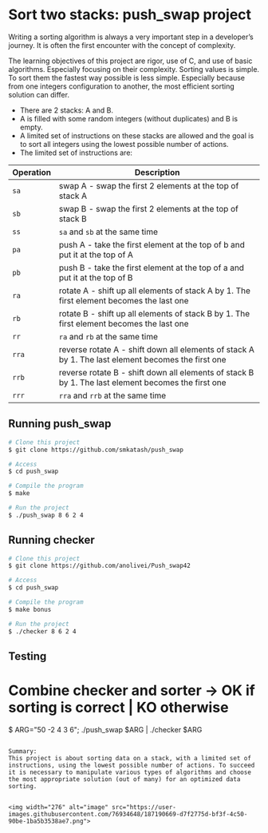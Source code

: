 # Sort two stacks: push_swap project

Writing a sorting algorithm is always a very important step in a developer’s journey. It
is often the first encounter with the concept of complexity.

The learning objectives of this project are rigor, use of C, and use of basic algorithms.
Especially focusing on their complexity.
Sorting values is simple. To sort them the fastest way possible is less simple. Especially
because from one integers configuration to another, the most efficient sorting solution can
differ.
- There are 2 stacks: A and B.
- A is filled with some random integers (without duplicates) and B is empty.
- A limited set of instructions on these stacks are allowed and the goal is to sort all integers using the lowest possible number of actions.
- The limited set of instructions are:

| Operation | Description |
| ------------ | ------------ |
| `sa` | swap A - swap the first 2 elements at the top of stack A |
| `sb` | swap B - swap the first 2 elements at the top of stack B |
| `ss` | `sa` and `sb` at the same time |
| `pa` | push A - take the first element at the top of b and put it at the top of A |
| `pb` | push B - take the first element at the top of a and put it at the top of B |
| `ra` | rotate A - shift up all elements of stack A by 1. The first element becomes the last one |
| `rb` | rotate B - shift up all elements of stack B by 1. The first element becomes the last one |
| `rr` | `ra` and `rb` at the same time |
| `rra` | reverse rotate A - shift down all elements of stack A by 1. The last element becomes the first one |
| `rrb` | reverse rotate B - shift down all elements of stack B by 1. The last element becomes the first one |
| `rrr` | `rra` and `rrb` at the same time |

## Running push_swap ##

```bash
# Clone this project
$ git clone https://github.com/smkatash/push_swap

# Access
$ cd push_swap

# Compile the program
$ make

# Run the project
$ ./push_swap 8 6 2 4

```

## Running checker ##

```bash
# Clone this project
$ git clone https://github.com/anolivei/Push_swap42

# Access
$ cd push_swap

# Compile the program
$ make bonus

# Run the project
$ ./checker 8 6 2 4

```

## Testing ##

# Combine checker and sorter -> OK if sorting is correct | KO otherwise
$ ARG="50 -2 4 3 6"; ./push_swap $ARG | ./checker  $ARG

```

Summary: 
This project is about sorting data on a stack, with a limited set of instructions, using the lowest possible number of actions. To succeed it is necessary to manipulate various types of algorithms and choose the most appropriate solution (out of many) for an optimized data sorting.


<img width="276" alt="image" src="https://user-images.githubusercontent.com/76934648/187190669-d7f2775d-bf3f-4c50-90be-1ba5b3538ae7.png">
